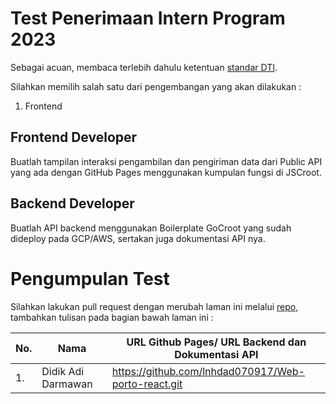 # Test Penerimaan Intern Program 2023

Sebagai acuan, membaca terlebih dahulu ketentuan [standar DTI](../README.md).

Silahkan memilih salah satu dari pengembangan yang akan dilakukan :

1. Frontend

## Frontend Developer

Buatlah tampilan interaksi pengambilan dan pengiriman data dari Public API yang ada dengan GitHub Pages menggunakan kumpulan fungsi di JSCroot.

## Backend Developer

Buatlah API backend menggunakan Boilerplate GoCroot yang sudah dideploy pada GCP/AWS, sertakan juga dokumentasi API nya.

# Pengumpulan Test

Silahkan lakukan pull request dengan merubah laman ini melalui [repo](https://github.com/ditif/devops), tambahkan tulisan pada bagian bawah laman ini :

| No. | Nama               | URL Github Pages/ URL Backend dan Dokumentasi API   |
| --- | ------------------ | --------------------------------------------------- |
| 1.  | Didik Adi Darmawan | https://github.com/lnhdad070917/Web-porto-react.git |

